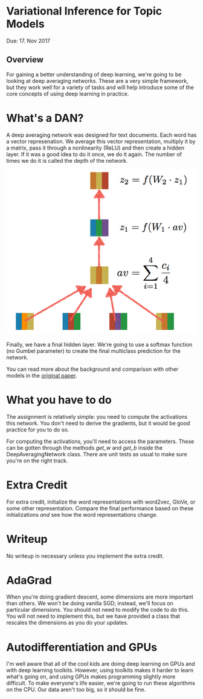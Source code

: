 Variational Inference for Topic Models
=

Due: 17. Nov 2017

Overview
--------

For gaining a better understanding of deep learning, we're going to be
looking at deep averaging networks.  These are a very simple
framework, but they work well for a variety of tasks and will help
introduce some of the core concepts of using deep learning in
practice.

What's a DAN?
==============

A deep averaging network was designed for text documents.  Each word
has a vector represenation.  We average this vector representation,
multiply it by a matrix, pass it through a nonlinearity (ReLU) and
then create a hidden layer.  If it was a good idea to do it once, we
do it again.  The number of times we do it is called the depth of the
network.

![DAN schematic](dan.png "DAN schematic")

Finally, we have a final hidden layer.  We're going to use a softmax
function (no Gumbel parameter) to create the final multiclass
prediction for the network.

You can read more about the background and comparison with other
models in the [original
paper](https://cs.umd.edu/~miyyer/pubs/2015_acl_dan.pdf).

What you have to do
==============

The assignment is relatively simple: you need to compute the
activations this network.  You don't need to derive the gradients, but
it would be good practice for you to do so.

For computing the activations, you'll need to access the parameters.
These can be gotten through the methods *get_w* and *get_b* inside the
DeepAveragingNetwork class.  There are unit tests as usual to make sure you're
on the right track.

Extra Credit
=============

For extra credit, initialize the word representations with word2vec,
GloVe, or some other representation.  Compare the final performance
based on these initializations *and* see how the word representations
change.

Writeup
============

No writeup in necessary unless you implement the extra credit.

AdaGrad
==============

When you're doing gradient descent, some dimensions are more important
than others.  We won't be doing vanilla SGD; instead, we'll focus on
particular dimensions.  You should not need to modify the code to do
this.  You will not need to implement this, but we have provided a
class that rescales the dimensions as you do your updates.

Autodifferentiation and GPUs
==============

I'm well aware that all of the cool kids are doing deep learning on
GPUs and with deep learning toolkits.  However, using toolkits makes
it harder to learn what's going on, and using GPUs makes programming
slightly more difficult.  To make everyone's life easier, we're going
to run these algorithms on the CPU.  Our data aren't too big, so it
should be fine.
